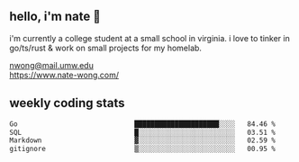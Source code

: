 ## hello, i'm nate 👋
i'm currently a college student at a small school in virginia. i love to tinker in go/ts/rust & work on small projects for my homelab.

nwong@mail.umw.edu <br/>
https://www.nate-wong.com/

## weekly coding stats
<!--START_SECTION:waka-->

```txt
Go                             █████████████████████░░░░   84.46 %
SQL                            █░░░░░░░░░░░░░░░░░░░░░░░░   03.51 %
Markdown                       ▓░░░░░░░░░░░░░░░░░░░░░░░░   02.59 %
gitignore                      ▒░░░░░░░░░░░░░░░░░░░░░░░░   00.95 %
```

<!--END_SECTION:waka-->
